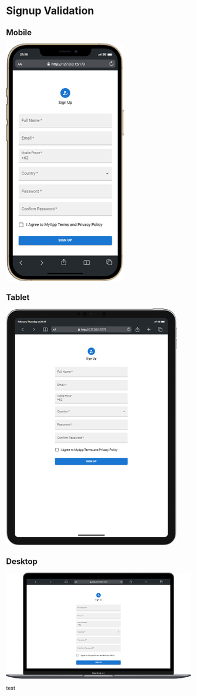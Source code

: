 # Signup Validation

## Mobile
![Mobile View](ui/mobile.png)

## Tablet
![Tablet View](ui/tablet.png)

## Desktop
![Desktop View](ui/desktop.png)

test